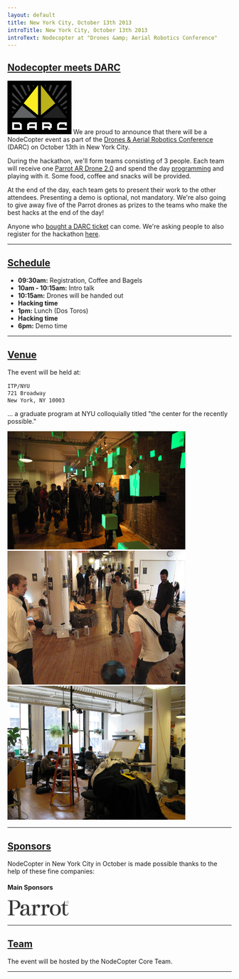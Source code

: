 ```yaml
---
layout: default
title: New York City, October 13th 2013
introTitle: New York City, October 13th 2013
introText: Nodecopter at "Drones &amp; Aerial Robotics Conference"
---
```


<h2 id="intro"><a href="#intro">Nodecopter meets DARC</a></h2>

<img src="/img/darc_logo.png" class="inset-right" width="144" height="120" />
We are proud to announce that there will be a NodeCopter event as part of the <a href="https://droneconference.org">Drones & Aerial Robotics Conference</a> (DARC) on October 13th in New York City.

During the hackathon, we'll form teams consisting of 3 people. Each team will receive one <a href="http://ardrone2.parrot.com/">Parrot AR Drone 2.0</a> and spend the day <a href="https://github.com/felixge/node-ar-drone">programming</a> and playing with it. Some food, coffee and snacks will be provided.

At the end of the day, each team gets to present their work to the other attendees. Presenting a demo is optional, not mandatory.
We're also going to give away five of the Parrot drones as prizes to the teams who make the best hacks at the end of the day!

Anyone who <a href="https://droneconference.org/register/">bought a DARC ticket</a> can come. We're asking people to also register for the hackathon <a href="http://www.eventbrite.com/event/8293334587">here</a>.

<hr>

<h2 id="schedule"><a href="#schedule">Schedule</a></h2>

<ul>
  <li><strong>09:30am:</strong> Registration, Coffee and Bagels</li>
  <li><strong>10am - 10:15am:</strong> Intro talk</li>
  <li><strong>10:15am:</strong> Drones will be handed out</li>
  <li><strong>Hacking time</strong></li>
  <li><strong>1pm:</strong> Lunch (Dos Toros)</li>
  <li><strong>Hacking time</strong></li>
  <li><strong>6pm:</strong> Demo time</li>
</ul>

<hr>

<h2 id="venue"><a href="#venue">Venue</a></h2>

The event will be held at:

```
ITP/NYU
721 Broadway
New York, NY 10003
```

... a graduate program at NYU colloquially titled "the center for the recently possible."

<img src="/img/venue_itp_nyc_1.jpg" width="400" height="265" />

<img src="/img/venue_itp_nyc_2.jpg" width="400" height="300" />

<img src="/img/venue_itp_nyc_3.jpg" width="400" height="300" />

<hr>

<h2 id="sponsors"><a href="#sponsors">Sponsors</a></h2>

<p>NodeCopter in New York City in October is made possible thanks to the help of these fine companies:</p>

<h4>Main Sponsors</h4>
<section class="sponsors">
  <a href="http://parrot.com"><img src="/img/sponsors/parrot.png" /></a>
</section>

<hr>

<h2 id="team"><a href="#team">Team</a></h2>

The event will be hosted by the NodeCopter Core Team.

<hr>
